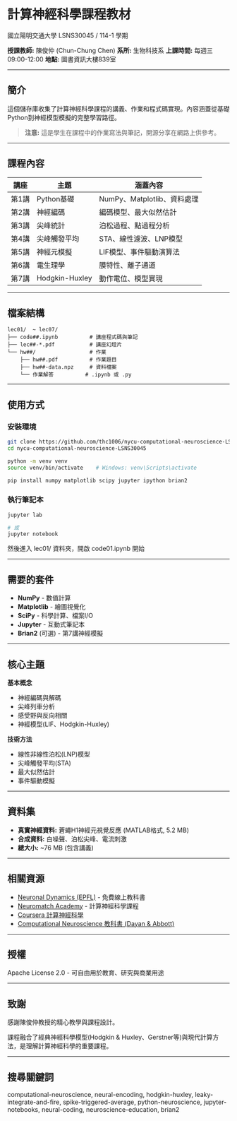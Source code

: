 # 計算神經科學課程教材

國立陽明交通大學 LSNS30045 / 114-1 學期

**授課教師:** 陳俊仲 (Chun-Chung Chen)
**系所:** 生物科技系
**上課時間:** 每週三 09:00-12:00
**地點:** 圖書資訊大樓839室

---

## 簡介

這個儲存庫收集了計算神經科學課程的講義、作業和程式碼實現。內容涵蓋從基礎Python到神經模型模擬的完整學習路徑。

> **注意:** 這是學生在課程中的作業寫法與筆記，開源分享在網路上供參考。

---

## 課程內容

| 講座 | 主題 | 涵蓋內容 |
|------|------|---------|
| 第1講 | Python基礎 | NumPy、Matplotlib、資料處理 |
| 第2講 | 神經編碼 | 編碼模型、最大似然估計 |
| 第3講 | 尖峰統計 | 泊松過程、點過程分析 |
| 第4講 | 尖峰觸發平均 | STA、線性濾波、LNP模型 |
| 第5講 | 神經元模擬 | LIF模型、事件驅動演算法 |
| 第6講 | 電生理學 | 膜特性、離子通道 |
| 第7講 | Hodgkin-Huxley | 動作電位、模型實現 |

---

## 檔案結構

```
lec01/  ~ lec07/
├── code##.ipynb          # 講座程式碼與筆記
├── lec##-*.pdf           # 講座幻燈片
└── hw##/                 # 作業
    ├── hw##.pdf          # 作業題目
    ├── hw##-data.npz     # 資料檔案
    └── 作業解答          # .ipynb 或 .py
```

---

## 使用方式

### 安裝環境

```bash
git clone https://github.com/thc1006/nycu-computational-neuroscience-LSNS30045.git
cd nycu-computational-neuroscience-LSNS30045

python -m venv venv
source venv/bin/activate    # Windows: venv\Scripts\activate

pip install numpy matplotlib scipy jupyter ipython brian2
```

### 執行筆記本

```bash
jupyter lab

# 或
jupyter notebook
```

然後進入 lec01/ 資料夾，開啟 code01.ipynb 開始

---

## 需要的套件

- **NumPy** - 數值計算
- **Matplotlib** - 繪圖視覺化
- **SciPy** - 科學計算、檔案I/O
- **Jupyter** - 互動式筆記本
- **Brian2** (可選) - 第7講神經模擬

---

## 核心主題

**基本概念**
- 神經編碼與解碼
- 尖峰列車分析
- 感受野與反向相關
- 神經模型(LIF、Hodgkin-Huxley)

**技術方法**
- 線性非線性泊松(LNP)模型
- 尖峰觸發平均(STA)
- 最大似然估計
- 事件驅動模擬

---

## 資料集

- **真實神經資料:** 蒼蠅H1神經元視覺反應 (MATLAB格式, 5.2 MB)
- **合成資料:** 白噪聲、泊松尖峰、電流刺激
- **總大小:** ~76 MB (包含講義)

---

## 相關資源

- [Neuronal Dynamics (EPFL)](https://neuronaldynamics.epfl.ch/) - 免費線上教科書
- [Neuromatch Academy](https://neuromatch.io/) - 計算神經科學課程
- [Coursera 計算神經科學](https://www.coursera.org/learn/computational-neuroscience)
- [Computational Neuroscience 教科書 (Dayan & Abbott)](http://www.gatsby.ucl.ac.uk/teaching/courses/snp/snp-2017.html)

---

## 授權

Apache License 2.0 - 可自由用於教育、研究與商業用途

---

## 致謝

感謝陳俊仲教授的精心教學與課程設計。

課程融合了經典神經科學模型(Hodgkin & Huxley、Gerstner等)與現代計算方法，是理解計算神經科學的重要課程。

---

## 搜尋關鍵詞

computational-neuroscience, neural-encoding, hodgkin-huxley, leaky-integrate-and-fire, spike-triggered-average, python-neuroscience, jupyter-notebooks, neural-coding, neuroscience-education, brian2
